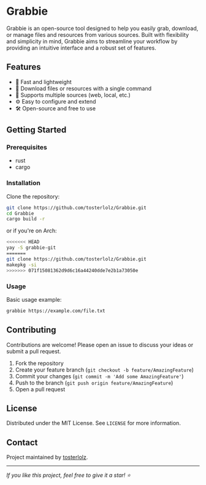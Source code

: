 # Grabbie

Grabbie is an open-source tool designed to help you easily grab, download, or manage files and resources from various sources. Built with flexibility and simplicity in mind, Grabbie aims to streamline your workflow by providing an intuitive interface and a robust set of features.

## Features

- 🚀 Fast and lightweight
- 📁 Download files or resources with a single command
- 🔗 Supports multiple sources (web, local, etc.)
- ⚙️ Easy to configure and extend
- 🛠️ Open-source and free to use

## Getting Started

### Prerequisites

- rust
- cargo

### Installation

Clone the repository:

```bash
git clone https://github.com/tosterlolz/Grabbie.git
cd Grabbie
cargo build -r
```

or if you're on Arch:
```bash
<<<<<<< HEAD
yay -S grabbie-git
=======
git clone https://github.com/tosterlolz/Grabbie.git
makepkg -si
>>>>>>> 071f15081362d9d6c16a44240dde7e2b1a73050e
```

### Usage

Basic usage example:

```bash
grabbie https://example.com/file.txt
```

## Contributing

Contributions are welcome! Please open an issue to discuss your ideas or submit a pull request.

1. Fork the repository
2. Create your feature branch (`git checkout -b feature/AmazingFeature`)
3. Commit your changes (`git commit -m 'Add some AmazingFeature'`)
4. Push to the branch (`git push origin feature/AmazingFeature`)
5. Open a pull request

## License

Distributed under the MIT License. See `LICENSE` for more information.

## Contact

Project maintained by [tosterlolz](https://github.com/tosterlolz).

---

_If you like this project, feel free to give it a star! ⭐_